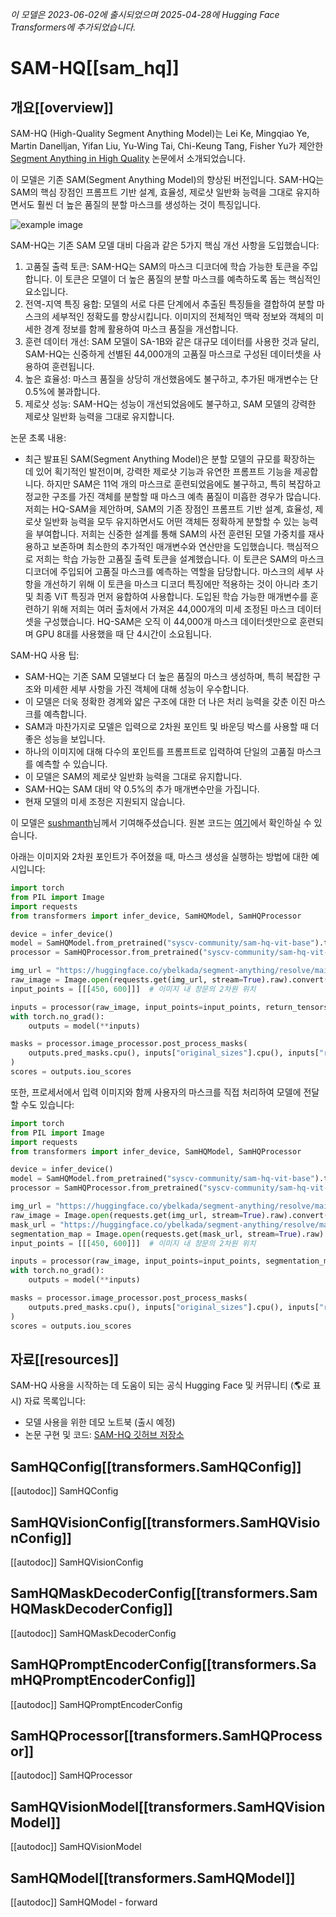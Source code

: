 <!--Copyright 2023 The HuggingFace Team. All rights reserved.

Licensed under the Apache License, Version 2.0 (the "License"); you may not use this file except in compliance with
the License. You may obtain a copy of the License at

http://www.apache.org/licenses/LICENSE-2.0

Unless required by applicable law or agreed to in writing, software distributed under the License is distributed on
an "AS IS" BASIS, WITHOUT WARRANTIES OR CONDITIONS OF ANY KIND, either express or implied. See the License for the
specific language governing permissions and limitations under the License.

⚠️ Note that this file is in Markdown but contain specific syntax for our doc-builder (similar to MDX) that may not be
rendered properly in your Markdown viewer.

-->
*이 모델은 2023-06-02에 출시되었으며 2025-04-28에 Hugging Face Transformers에 추가되었습니다.*

# SAM-HQ[[sam_hq]]

## 개요[[overview]]

SAM-HQ (High-Quality Segment Anything Model)는 Lei Ke, Mingqiao Ye, Martin Danelljan, Yifan Liu, Yu-Wing Tai, Chi-Keung Tang, Fisher Yu가 제안한 [Segment Anything in High Quality](https://huggingface.co/papers/2306.01567) 논문에서 소개되었습니다.

이 모델은 기존 SAM(Segment Anything Model)의 향상된 버전입니다. SAM-HQ는 SAM의 핵심 장점인 프롬프트 기반 설계, 효율성, 제로샷 일반화 능력을 그대로 유지하면서도 훨씬 더 높은 품질의 분할 마스크를 생성하는 것이 특징입니다.

![example image](https://huggingface.co/datasets/huggingface/documentation-images/resolve/main/transformers/model_doc/sam-output.png)

SAM-HQ는 기존 SAM 모델 대비 다음과 같은 5가지 핵심 개선 사항을 도입했습니다:

1. 고품질 출력 토큰: SAM-HQ는 SAM의 마스크 디코더에 학습 가능한 토큰을 주입합니다. 이 토큰은 모델이 더 높은 품질의 분할 마스크를 예측하도록 돕는 핵심적인 요소입니다.
2. 전역-지역 특징 융합: 모델의 서로 다른 단계에서 추출된 특징들을 결합하여 분할 마스크의 세부적인 정확도를 향상시킵니다. 이미지의 전체적인 맥락 정보와 객체의 미세한 경계 정보를 함께 활용하여 마스크 품질을 개선합니다.
3. 훈련 데이터 개선: SAM 모델이 SA-1B와 같은 대규모 데이터를 사용한 것과 달리, SAM-HQ는 신중하게 선별된 44,000개의 고품질 마스크로 구성된 데이터셋을 사용하여 훈련됩니다.
4. 높은 효율성: 마스크 품질을 상당히 개선했음에도 불구하고, 추가된 매개변수는 단 0.5%에 불과합니다.
5. 제로샷 성능: SAM-HQ는 성능이 개선되었음에도 불구하고, SAM 모델의 강력한 제로샷 일반화 능력을 그대로 유지합니다.

논문 초록 내용:

* 최근 발표된 SAM(Segment Anything Model)은 분할 모델의 규모를 확장하는 데 있어 획기적인 발전이며, 강력한 제로샷 기능과 유연한 프롬프트 기능을 제공합니다. 하지만 SAM은 11억 개의 마스크로 훈련되었음에도 불구하고, 특히 복잡하고 정교한 구조를 가진 객체를 분할할 때 마스크 예측 품질이 미흡한 경우가 많습니다. 저희는 HQ-SAM을 제안하며, SAM의 기존 장점인 프롬프트 기반 설계, 효율성, 제로샷 일반화 능력을 모두 유지하면서도 어떤 객체든 정확하게 분할할 수 있는 능력을 부여합니다. 저희는 신중한 설계를 통해 SAM의 사전 훈련된 모델 가중치를 재사용하고 보존하며 최소한의 추가적인 매개변수와 연산만을 도입했습니다. 핵심적으로 저희는 학습 가능한 고품질 출력 토큰을 설계했습니다. 이 토큰은 SAM의 마스크 디코더에 주입되어 고품질 마스크를 예측하는 역할을 담당합니다. 마스크의 세부 사항을 개선하기 위해 이 토큰을 마스크 디코더 특징에만 적용하는 것이 아니라 초기 및 최종 ViT 특징과 먼저 융합하여 사용합니다. 도입된 학습 가능한 매개변수를 훈련하기 위해 저희는 여러 출처에서 가져온 44,000개의 미세 조정된 마스크 데이터셋을 구성했습니다. HQ-SAM은 오직 이 44,000개 마스크 데이터셋만으로 훈련되며 GPU 8대를 사용했을 때 단 4시간이 소요됩니다.

SAM-HQ 사용 팁:

- SAM-HQ는 기존 SAM 모델보다 더 높은 품질의 마스크 생성하며, 특히 복잡한 구조와 미세한 세부 사항을 가진 객체에 대해 성능이 우수합니다.
- 이 모델은 더욱 정확한 경계와 얇은 구조에 대한 더 나은 처리 능력을 갖춘 이진 마스크를 예측합니다.
- SAM과 마찬가지로 모델은 입력으로 2차원 포인트 및 바운딩 박스를 사용할 때 더 좋은 성능을 보입니다.
- 하나의 이미지에 대해 다수의 포인트를 프롬프트로 입력하여 단일의 고품질 마스크를 예측할 수 있습니다.
- 이 모델은 SAM의 제로샷 일반화 능력을 그대로 유지합니다.
- SAM-HQ는 SAM 대비 약 0.5%의 추가 매개변수만을 가집니다.
- 현재 모델의 미세 조정은 지원되지 않습니다.

이 모델은 [sushmanth](https://huggingface.co/sushmanth)님께서 기여해주셨습니다.
원본 코드는 [여기](https://github.com/SysCV/SAM-HQ)에서 확인하실 수 있습니다.

아래는 이미지와 2차원 포인트가 주어졌을 때, 마스크 생성을 실행하는 방법에 대한 예시입니다:

```python
import torch
from PIL import Image
import requests
from transformers import infer_device, SamHQModel, SamHQProcessor

device = infer_device()
model = SamHQModel.from_pretrained("syscv-community/sam-hq-vit-base").to(device)
processor = SamHQProcessor.from_pretrained("syscv-community/sam-hq-vit-base")

img_url = "https://huggingface.co/ybelkada/segment-anything/resolve/main/assets/car.png"
raw_image = Image.open(requests.get(img_url, stream=True).raw).convert("RGB")
input_points = [[[450, 600]]]  # 이미지 내 창문의 2차원 위치

inputs = processor(raw_image, input_points=input_points, return_tensors="pt").to(model.device)
with torch.no_grad():
    outputs = model(**inputs)

masks = processor.image_processor.post_process_masks(
    outputs.pred_masks.cpu(), inputs["original_sizes"].cpu(), inputs["reshaped_input_sizes"].cpu()
)
scores = outputs.iou_scores
```

또한, 프로세서에서 입력 이미지와 함께 사용자의 마스크를 직접 처리하여 모델에 전달할 수도 있습니다:

```python
import torch
from PIL import Image
import requests
from transformers import infer_device, SamHQModel, SamHQProcessor

device = infer_device()
model = SamHQModel.from_pretrained("syscv-community/sam-hq-vit-base").to(device)
processor = SamHQProcessor.from_pretrained("syscv-community/sam-hq-vit-base")

img_url = "https://huggingface.co/ybelkada/segment-anything/resolve/main/assets/car.png"
raw_image = Image.open(requests.get(img_url, stream=True).raw).convert("RGB")
mask_url = "https://huggingface.co/ybelkada/segment-anything/resolve/main/assets/car.png"
segmentation_map = Image.open(requests.get(mask_url, stream=True).raw).convert("1")
input_points = [[[450, 600]]]  # 이미지 내 창문의 2차원 위치

inputs = processor(raw_image, input_points=input_points, segmentation_maps=segmentation_map, return_tensors="pt").to(model.device)
with torch.no_grad():
    outputs = model(**inputs)

masks = processor.image_processor.post_process_masks(
    outputs.pred_masks.cpu(), inputs["original_sizes"].cpu(), inputs["reshaped_input_sizes"].cpu()
)
scores = outputs.iou_scores
```

## 자료[[resources]]

SAM-HQ 사용을 시작하는 데 도움이 되는 공식 Hugging Face 및 커뮤니티 (🌎로 표시) 자료 목록입니다:

- 모델 사용을 위한 데모 노트북 (출시 예정)
- 논문 구현 및 코드: [SAM-HQ 깃허브 저장소](https://github.com/SysCV/SAM-HQ)

## SamHQConfig[[transformers.SamHQConfig]]

[[autodoc]] SamHQConfig

## SamHQVisionConfig[[transformers.SamHQVisionConfig]]

[[autodoc]] SamHQVisionConfig

## SamHQMaskDecoderConfig[[transformers.SamHQMaskDecoderConfig]]

[[autodoc]] SamHQMaskDecoderConfig

## SamHQPromptEncoderConfig[[transformers.SamHQPromptEncoderConfig]]

[[autodoc]] SamHQPromptEncoderConfig

## SamHQProcessor[[transformers.SamHQProcessor]]

[[autodoc]] SamHQProcessor

## SamHQVisionModel[[transformers.SamHQVisionModel]]

[[autodoc]] SamHQVisionModel

## SamHQModel[[transformers.SamHQModel]]

[[autodoc]] SamHQModel
    - forward
